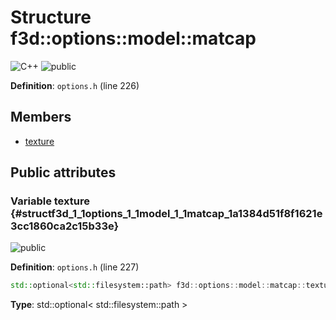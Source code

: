 # Structure f3d::options::model::matcap

![][C++]
![][public]

**Definition**: `options.h` (line 226)





## Members

* [texture](structf3d_1_1options_1_1model_1_1matcap.md#structf3d_1_1options_1_1model_1_1matcap_1a1384d51f8f1621e3cc1860ca2c15b33e)

## Public attributes

### Variable texture {#structf3d_1_1options_1_1model_1_1matcap_1a1384d51f8f1621e3cc1860ca2c15b33e}

![][public]

**Definition**: `options.h` (line 227)


```cpp
std::optional<std::filesystem::path> f3d::options::model::matcap::texture
```








**Type**: std::optional< std::filesystem::path >



[public]: https://img.shields.io/badge/-public-brightgreen (public)
[C++]: https://img.shields.io/badge/language-C%2B%2B-blue (C++)
[const]: https://img.shields.io/badge/-const-lightblue (const)
[protected]: https://img.shields.io/badge/-protected-yellow (protected)
[static]: https://img.shields.io/badge/-static-lightgrey (static)
[private]: https://img.shields.io/badge/-private-red (private)